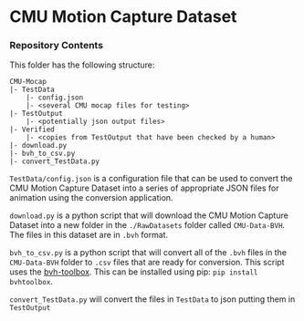# CMU Motion Capture Dataset

### Repository Contents
This folder has the following structure:
````
CMU-Mocap
|- TestData
    |- config.json
    |- <several CMU mocap files for testing>
|- TestOutput
    |- <potentially json output files>
|- Verified
    |- <copies from TestOutput that have been checked by a human>
|- download.py
|- bvh_to_csv.py
|- convert_TestData.py
````
`TestData/config.json` is a configuration file that can be used to convert the CMU Motion Capture Dataset into a series of 
appropriate JSON files for animation using the conversion application.

`download.py` is a python script that will download the CMU Motion Capture Dataset into a new folder in the `./RawDatasets` 
folder called `CMU-Data-BVH`. The files in this dataset are in `.bvh` format.

`bvh_to_csv.py` is a python script that will convert all of the `.bvh` files in the `CMU-Data-BVH` folder to `.csv` 
files that are ready for conversion. This script uses the [bvh-toolbox](https://github.com/OlafHaag/bvh-toolbox). 
This can be installed using pip: `pip install bvhtoolbox`.

`convert_TestData.py` will convert the files in `TestData` to json putting them in `TestOutput`